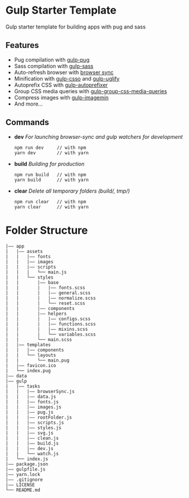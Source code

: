 # Gulp Starter Template
Gulp starter template for building apps with pug and sass

## Features
- Pug compilation with [gulp-pug](https://www.npmjs.com/package/gulp-pug)
- Sass compilation with [gulp-sass](https://www.npmjs.com/package/gulp-sass)
- Auto-refresh browser with [browser sync](https://www.npmjs.com/package/browser-sync)
- Minification with [gulp-csso](https://www.npmjs.com/package/gulp-csso) and [gulp-uglify](https://www.npmjs.com/package/gulp-uglify)
- Autoprefix CSS with [gulp-autoprefixer](https://www.npmjs.com/package/gulp-autoprefixer)
- Group CSS media queries with [gulp-group-css-media-queries](https://github.com/avaly/gulp-group-css-media-queries)
- Compress images with [gulp-imagemin](https://www.npmjs.com/package/gulp-imagemin)
- And more...

## Commands
- **dev**
    *For launching browser-sync and gulp watchers for development*
    ``` 
    npm run dev     // with npm
    yarn dev        // with yarn
    ```
- **build**
    *Building for production*
    ``` 
    npm run build   // with npm
    yarn build      // with yarn
    ```
- **clear**
    *Delete all temporary folders (build/, tmp/)*
    ``` 
    npm run clear   // with npm
    yarn clear      // with yarn
    ```

# Folder Structure
``` 
|—— app
|   |—— assets
|   |   |—— fonts
|   |   |—— images
|   |   |—— scripts
|   |   |   └── main.js
|   |   └── styles
|   |       |—— base
|   |       |   |—— fonts.scss
|   |       |   |—— general.scss
|   |       |   |—— normalize.scss
|   |       |   └── reset.scss
|   |       |—— components
|   |       |—— helpers
|   |       |   |—— configs.scss
|   |       |   |—— functions.scss
|   |       |   |—— mixins.scss
|   |       |   └── variables.scss
|   |       └── main.scss
|   |—— templates
|   |   |—— components
|   |   └── layouts
|   |       └── main.pug
|   |—— favicon.ico
|   └── index.pug
|—— data
|—— gulp
|   |—— tasks
|   |   |—— browserSync.js
|   |   |—— data.js
|   |   |—— fonts.js
|   |   |—— images.js
|   |   |—— pug.js
|   |   |—— rootFolder.js
|   |   |—— scripts.js
|   |   |—— styles.js
|   |   |—— svg.js
|   |   |—— clean.js
|   |   |—— build.js
|   |   |—— dev.js
|   |   └── watch.js
|   └── index.js
|—— package.json
|—— gulpfile.js
|—— yarn.lock
|—— .gitignore
|—— LICENSE
└── README.md
```